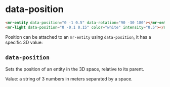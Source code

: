 # data-position

```html
<mr-entity data-position="0 -1 0.5" data-rotation="90 -30 180"></mr-entity>
<mr-light data-position="0 -0.1 0.15" color="white" intensity="0.5"></mr-light>
```

Position can be attached to an `mr-entity` using `data-position`, it has a specific 3D value:

## `data-position`
 
Sets the position of an entity in the 3D space, relative to its parent.

Value: a string of 3 numbers in meters separated by a space.
